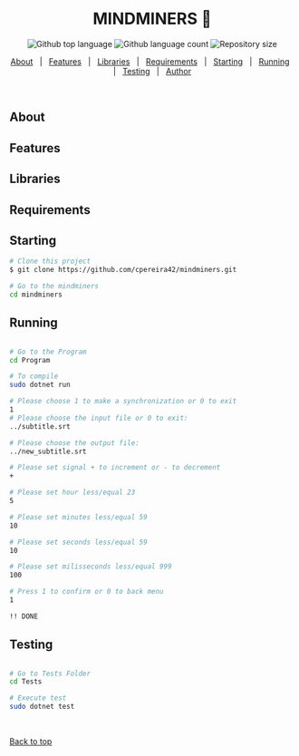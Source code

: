   &#xa0;

  <!-- <a href="https://desafio_cezar.netlify.app">Demo</a> -->
</div>

<h1 align="center">MINDMINERS 🧪</h1>

<p align="center">
  <img alt="Github top language" src="https://img.shields.io/github/languages/top/cpereira42/mindminers?color=3de069">

  <img alt="Github language count" src="https://img.shields.io/github/languages/count/cpereira42/mindminers?color=3de069">

  <img alt="Repository size" src="https://img.shields.io/github/repo-size/cpereira42/mindminers?color=3de069">

</p>

<p align="center">
  <a href="#about">About</a> &#xa0; | &#xa0;
  <a href="#features">Features</a> &#xa0; | &#xa0;
  <a href="#libraries">Libraries</a> &#xa0; | &#xa0;
  <a href="#requirements">Requirements</a> &#xa0; | &#xa0;
  <a href="#starting">Starting</a> &#xa0; | &#xa0;
  <a href="#running">Running</a> &#xa0; | &#xa0;
  <a href="#testing">Testing</a> &#xa0; | &#xa0;
  <a href="https://github.com/cpereira42" target="_blank">Author</a>
</p>

<br>

## About ##

## Features ##

## Libraries ##

## Requirements ##

## Starting ##

```bash
# Clone this project
$ git clone https://github.com/cpereira42/mindminers.git

# Go to the mindminers 
cd mindminers

```

## Running ##
```bash

# Go to the Program 
cd Program

# To compile
sudo dotnet run

# Please choose 1 to make a synchronization or 0 to exit
1
# Please choose the input file or 0 to exit:
../subtitle.srt

# Please choose the output file:
../new_subtitle.srt

# Please set signal + to increment or - to decrement
+

# Please set hour less/equal 23
5

# Please set minutes less/equal 59
10

# Please set seconds less/equal 59
10

# Please set milisseconds less/equal 999
100

# Press 1 to confirm or 0 to back menu
1

!! DONE

```

## Testing ##
```bash

# Go to Tests Folder
cd Tests

# Execute test
sudo dotnet test

```
&#xa0;

<a href="#top">Back to top</a>
